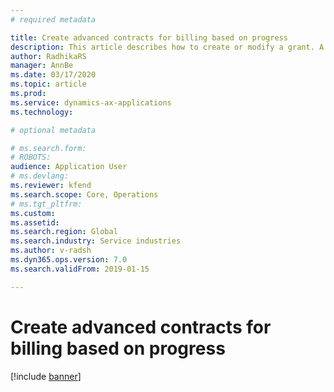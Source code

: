 ```yaml
---
# required metadata

title: Create advanced contracts for billing based on progress
description: This article describes how to create or modify a grant. A grant is a gift of money for a specific purpose or project. 
author: RadhikaRS
manager: AnnBe
ms.date: 03/17/2020
ms.topic: article
ms.prod: 
ms.service: dynamics-ax-applications
ms.technology: 

# optional metadata

# ms.search.form: 
# ROBOTS: 
audience: Application User
# ms.devlang: 
ms.reviewer: kfend
ms.search.scope: Core, Operations
# ms.tgt_pltfrm: 
ms.custom: 
ms.assetid: 
ms.search.region: Global
ms.search.industry: Service industries
ms.author: v-radsh
ms.dyn365.ops.version: 7.0
ms.search.validFrom: 2019-01-15

---
```


# Create advanced contracts for billing based on progress

[!include [banner](../includes/banner.md)]


